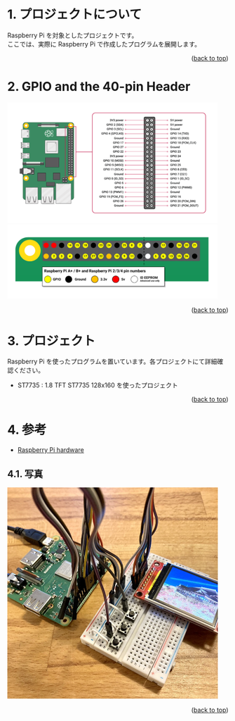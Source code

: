 <a name="readme-top"></a>

<!-- ABOUT THE PROJECT -->

# 1. プロジェクトについて

Raspberry Pi を対象としたプロジェクトです。  
ここでは、実際に Raspberry Pi で作成したプログラムを展開します。

<p align="right">(<a href="#readme-top">back to top</a>)</p>

<!-- USAGE EXAMPLES -->

# 2. GPIO and the 40-pin Header

<img src="./docs/GPIO-Pinout-Diagram-2.png" width="480">
<img src="./docs/GPIO.png" width="480">

<p align="right">(<a href="#readme-top">back to top</a>)</p>

# 3. プロジェクト

Raspberry Pi を使ったプログラムを置いています。各プロジェクトにて詳細確認ください。

- ST7735 : 1.8 TFT ST7735 128x160 を使ったプロジェクト

<p align="right">(<a href="#readme-top">back to top</a>)</p>

# 4. 参考

- [Raspberry Pi hardware](https://www.raspberrypi.com/documentation/computers/raspberry-pi.html)

## 4.1. 写真

<img src="./docs/IMG_ST7735_4030.jpeg" width="480">

<p align="right">(<a href="#readme-top">back to top</a>)</p>
